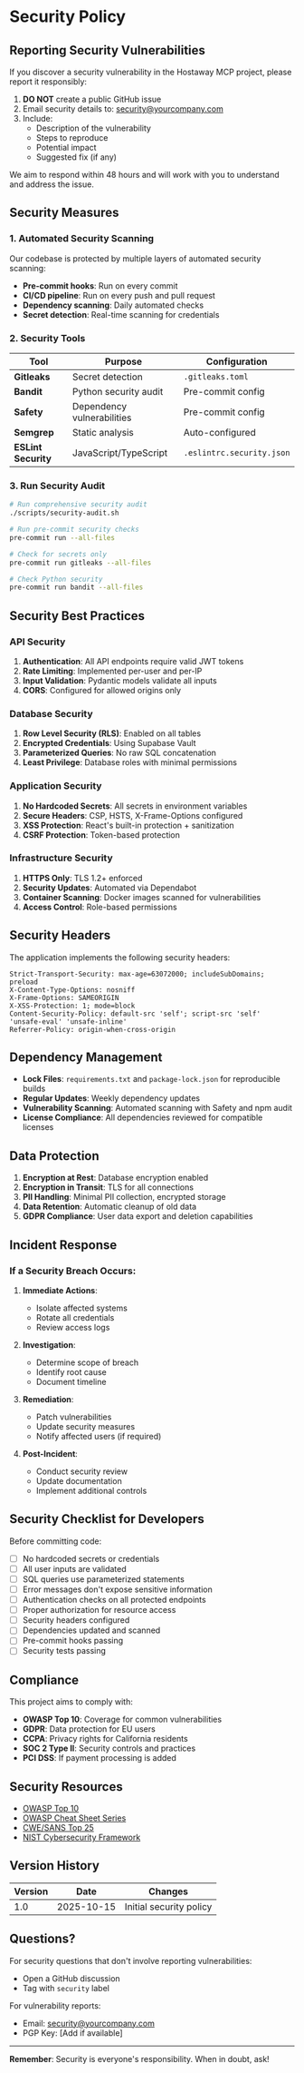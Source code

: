 # Security Policy

## Reporting Security Vulnerabilities

If you discover a security vulnerability in the Hostaway MCP project, please report it responsibly:

1. **DO NOT** create a public GitHub issue
2. Email security details to: security@yourcompany.com
3. Include:
   - Description of the vulnerability
   - Steps to reproduce
   - Potential impact
   - Suggested fix (if any)

We aim to respond within 48 hours and will work with you to understand and address the issue.

## Security Measures

### 1. Automated Security Scanning

Our codebase is protected by multiple layers of automated security scanning:

- **Pre-commit hooks**: Run on every commit
- **CI/CD pipeline**: Run on every push and pull request
- **Dependency scanning**: Daily automated checks
- **Secret detection**: Real-time scanning for credentials

### 2. Security Tools

| Tool | Purpose | Configuration |
|------|---------|---------------|
| **Gitleaks** | Secret detection | `.gitleaks.toml` |
| **Bandit** | Python security audit | Pre-commit config |
| **Safety** | Dependency vulnerabilities | Pre-commit config |
| **Semgrep** | Static analysis | Auto-configured |
| **ESLint Security** | JavaScript/TypeScript | `.eslintrc.security.json` |

### 3. Run Security Audit

```bash
# Run comprehensive security audit
./scripts/security-audit.sh

# Run pre-commit security checks
pre-commit run --all-files

# Check for secrets only
pre-commit run gitleaks --all-files

# Check Python security
pre-commit run bandit --all-files
```

## Security Best Practices

### API Security

1. **Authentication**: All API endpoints require valid JWT tokens
2. **Rate Limiting**: Implemented per-user and per-IP
3. **Input Validation**: Pydantic models validate all inputs
4. **CORS**: Configured for allowed origins only

### Database Security

1. **Row Level Security (RLS)**: Enabled on all tables
2. **Encrypted Credentials**: Using Supabase Vault
3. **Parameterized Queries**: No raw SQL concatenation
4. **Least Privilege**: Database roles with minimal permissions

### Application Security

1. **No Hardcoded Secrets**: All secrets in environment variables
2. **Secure Headers**: CSP, HSTS, X-Frame-Options configured
3. **XSS Protection**: React's built-in protection + sanitization
4. **CSRF Protection**: Token-based protection

### Infrastructure Security

1. **HTTPS Only**: TLS 1.2+ enforced
2. **Security Updates**: Automated via Dependabot
3. **Container Scanning**: Docker images scanned for vulnerabilities
4. **Access Control**: Role-based permissions

## Security Headers

The application implements the following security headers:

```
Strict-Transport-Security: max-age=63072000; includeSubDomains; preload
X-Content-Type-Options: nosniff
X-Frame-Options: SAMEORIGIN
X-XSS-Protection: 1; mode=block
Content-Security-Policy: default-src 'self'; script-src 'self' 'unsafe-eval' 'unsafe-inline'
Referrer-Policy: origin-when-cross-origin
```

## Dependency Management

- **Lock Files**: `requirements.txt` and `package-lock.json` for reproducible builds
- **Regular Updates**: Weekly dependency updates
- **Vulnerability Scanning**: Automated scanning with Safety and npm audit
- **License Compliance**: All dependencies reviewed for compatible licenses

## Data Protection

1. **Encryption at Rest**: Database encryption enabled
2. **Encryption in Transit**: TLS for all connections
3. **PII Handling**: Minimal PII collection, encrypted storage
4. **Data Retention**: Automatic cleanup of old data
5. **GDPR Compliance**: User data export and deletion capabilities

## Incident Response

### If a Security Breach Occurs:

1. **Immediate Actions**:
   - Isolate affected systems
   - Rotate all credentials
   - Review access logs

2. **Investigation**:
   - Determine scope of breach
   - Identify root cause
   - Document timeline

3. **Remediation**:
   - Patch vulnerabilities
   - Update security measures
   - Notify affected users (if required)

4. **Post-Incident**:
   - Conduct security review
   - Update documentation
   - Implement additional controls

## Security Checklist for Developers

Before committing code:

- [ ] No hardcoded secrets or credentials
- [ ] All user inputs are validated
- [ ] SQL queries use parameterized statements
- [ ] Error messages don't expose sensitive information
- [ ] Authentication checks on all protected endpoints
- [ ] Proper authorization for resource access
- [ ] Security headers configured
- [ ] Dependencies updated and scanned
- [ ] Pre-commit hooks passing
- [ ] Security tests passing

## Compliance

This project aims to comply with:

- **OWASP Top 10**: Coverage for common vulnerabilities
- **GDPR**: Data protection for EU users
- **CCPA**: Privacy rights for California residents
- **SOC 2 Type II**: Security controls and practices
- **PCI DSS**: If payment processing is added

## Security Resources

- [OWASP Top 10](https://owasp.org/www-project-top-ten/)
- [OWASP Cheat Sheet Series](https://cheatsheetseries.owasp.org/)
- [CWE/SANS Top 25](https://cwe.mitre.org/top25/)
- [NIST Cybersecurity Framework](https://www.nist.gov/cyberframework)

## Version History

| Version | Date | Changes |
|---------|------|---------|
| 1.0 | 2025-10-15 | Initial security policy |

## Questions?

For security questions that don't involve reporting vulnerabilities:
- Open a GitHub discussion
- Tag with `security` label

For vulnerability reports:
- Email: security@yourcompany.com
- PGP Key: [Add if available]

---

**Remember**: Security is everyone's responsibility. When in doubt, ask!
